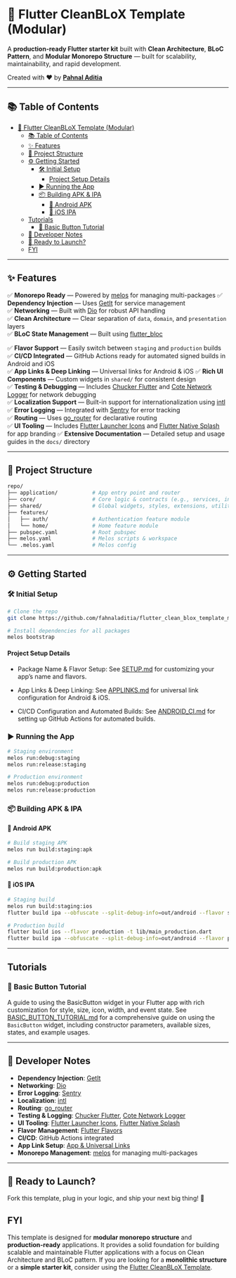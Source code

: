 # 🚀 Flutter CleanBLoX Template (Modular)

A **production-ready Flutter starter kit** built with **Clean Architecture**, **BLoC Pattern**, and **Modular Monorepo Structure** — built for scalability, maintainability, and rapid development.

Created with ❤️ by [**Pahnal Aditia**](https://www.linkedin.com/in/pahnaladitia)

---

## 📚 Table of Contents

- [🚀 Flutter CleanBLoX Template (Modular)](#-flutter-cleanblox-template-modular)
  - [📚 Table of Contents](#-table-of-contents)
  - [✨ Features](#-features)
  - [📁 Project Structure](#-project-structure)
  - [⚙️ Getting Started](#️-getting-started)
    - [🛠 Initial Setup](#-initial-setup)
      - [Project Setup Details](#project-setup-details)
    - [▶️ Running the App](#️-running-the-app)
    - [📦 Building APK \& IPA](#-building-apk--ipa)
      - [📱 Android APK](#-android-apk)
      - [🍏 iOS IPA](#-ios-ipa)
  - [Tutorials](#tutorials)
    - [🧩 Basic Button Tutorial](#-basic-button-tutorial)
  - [📝 Developer Notes](#-developer-notes)
  - [🚀 Ready to Launch?](#-ready-to-launch)
  - [FYI](#fyi)

---

## ✨ Features

✅ **Monorepo Ready** — Powered by [melos](https://pub.dev/packages/melos) for managing multi-packages 
✅ **Dependency Injection** — Uses [GetIt](https://pub.dev/packages/get_it) for service management  
✅ **Networking** — Built with [Dio](https://pub.dev/packages/dio) for robust API handling  
✅ **Clean Architecture** — Clear separation of `data`, `domain`, and `presentation` layers  
✅ **BLoC State Management** — Built using [flutter_bloc](https://pub.dev/packages/flutter_bloc)  
 
✅ **Flavor Support** — Easily switch between `staging` and `production` builds  
✅ **CI/CD Integrated** — GitHub Actions ready for automated signed builds in Android and iOS  
✅ **App Links & Deep Linking** — Universal links for Android & iOS
✅ **Rich UI Components** — Custom widgets in `shared/` for consistent design  
✅ **Testing & Debugging** — Includes [Chucker Flutter](https://pub.dev/packages/chucker_flutter) and [Cote Network Logger](https://pub.dev/packages/cote_network_logger) for network debugging  
✅ **Localization Support** — Built-in support for internationalization using [intl](https://pub.dev/packages/intl)  
✅ **Error Logging** — Integrated with [Sentry](https://docs.sentry.io/platforms/flutter/) for error tracking  
✅ **Routing** — Uses [go_router](https://pub.dev/packages/go_router) for declarative routing  
✅ **UI Tooling** — Includes [Flutter Launcher Icons](https://pub.dev/packages/flutter_launcher_icons) and [Flutter Native Splash](https://pub.dev/packages/flutter_native_splash) for app branding
✅ **Extensive Documentation** — Detailed setup and usage guides in the `docs/` directory

---

## 📁 Project Structure

```bash
repo/
├── application/           # App entry point and router
├── core/                  # Core logic & contracts (e.g., services, interfaces)
├── shared/                # Global widgets, styles, extensions, utilities
├── features/
│   ├── auth/              # Authentication feature module
│   └── home/              # Home feature module
├── pubspec.yaml           # Root pubspec
├── melos.yaml             # Melos scripts & workspace
└── .melos.yaml            # Melos config
```

---

## ⚙️ Getting Started

### 🛠 Initial Setup

```bash
# Clone the repo
git clone https://github.com/fahnaladitia/flutter_clean_blox_template_modular.git

# Install dependencies for all packages
melos bootstrap
```

#### Project Setup Details

- Package Name & Flavor Setup:
See [SETUP.md](docs/SETUP.md) for customizing your app’s name and flavors.

- App Links & Deep Linking:
See [APPLINKS.md](docs/APPLINKS.md) for universal link configuration for Android & iOS.

- CI/CD Configuration and Automated Builds:
See [ANDROID_CI.md](docs/ANDROID_CI.md) for setting up GitHub Actions for automated builds.

### ▶️ Running the App

```bash
# Staging environment
melos run:debug:staging
melos run:release:staging

# Production environment
melos run:debug:production
melos run:release:production
```

### 📦 Building APK & IPA

#### 📱 Android APK

```bash
# Build staging APK
melos run build:staging:apk

# Build production APK
melos run build:production:apk
```

#### 🍏 iOS IPA

```bash
# Staging build
melos run build:staging:ios
flutter build ipa --obfuscate --split-debug-info=out/android --flavor staging -t lib/main_staging.dart

# Production build
flutter build ios --flavor production -t lib/main_production.dart
flutter build ipa --obfuscate --split-debug-info=out/android --flavor production -t lib/main_production.dart
```

---

## Tutorials

### 🧩 Basic Button Tutorial

A guide to using the BasicButton widget in your Flutter app with rich customization for style, size, icon, width, and event state.
See [BASIC_BUTTON_TUTORIAL.md](docs/BASIC_BUTTON_TUTORIAL.md) for a comprehensive guide on using the `BasicButton` widget, including constructor parameters, available sizes, states, and example usages.


---

## 📝 Developer Notes

- **Dependency Injection**: [GetIt](https://pub.dev/packages/get_it)  
- **Networking**: [Dio](https://pub.dev/packages/dio)  
- **Error Logging**: [Sentry](https://docs.sentry.io/platforms/flutter/)  
- **Localization**: [intl](https://pub.dev/packages/intl)  
- **Routing**: [go_router](https://pub.dev/packages/go_router)  
- **Testing & Logging**: [Chucker Flutter](https://pub.dev/packages/chucker_flutter), [Cote Network Logger](https://pub.dev/packages/cote_network_logger)  
- **UI Tooling**: [Flutter Launcher Icons](https://pub.dev/packages/flutter_launcher_icons), [Flutter Native Splash](https://pub.dev/packages/flutter_native_splash)  
- **Flavor Management**: [Flutter Flavors](https://docs.flutter.dev/deployment/flavors)  
- **CI/CD**: GitHub Actions integrated  
- **App Link Setup**: [App & Universal Links](https://docs.flutter.dev/cookbook/navigation/set-up-app-links)
- **Monorepo Management**: [melos](https://pub.dev/packages/melos) for managing multi-packages

---

## 🚀 Ready to Launch?

Fork this template, plug in your logic, and ship your next big thing! 🎯


## FYI
This template is designed for  **modular monorepo structure** and **production-ready** applications. It provides a solid foundation for building scalable and maintainable Flutter applications with a focus on Clean Architecture and BLoC pattern.
If you are looking for a **monolithic structure** or a **simple starter kit**, consider using the [Flutter CleanBLoX Template](https://github.com/fahnaladitia/flutter_clean_blox_template_monolithic).